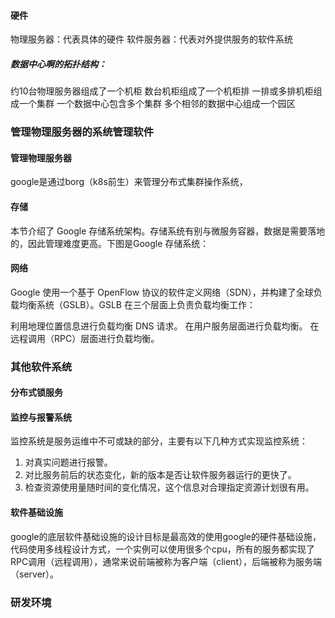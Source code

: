 #### 硬件
  物理服务器：代表具体的硬件
  软件服务器：代表对外提供服务的软件系统

##### 数据中心啊的拓扑结构：
  约10台物理服务器组成了一个机柜
  数台机柜组成了一个机柜排
  一排或多排机柜组成一个集群
  一个数据中心包含多个集群
  多个相邻的数据中心组成一个园区
### 管理物理服务器的系统管理软件


#### 管理物理服务器
google是通过borg（k8s前生）来管理分布式集群操作系统，

#### 存储
本节介绍了 Google 存储系统架构。存储系统有别与微服务容器，数据是需要落地的，因此管理难度更高。下图是Google 存储系统：
#### 网络
Google 使用一个基于 OpenFlow 协议的软件定义网络（SDN），并构建了全球负载均衡系统（GSLB）。GSLB 在三个层面上负责负载均衡工作：

利用地理位置信息进行负载均衡 DNS 请求。
在用户服务层面进行负载均衡。
在远程调用（RPC）层面进行负载均衡。

### 其他软件系统
#### 分布式锁服务

#### 监控与报警系统
监控系统是服务运维中不可或缺的部分，主要有以下几种方式实现监控系统：
1. 对真实问题进行报警。
2. 对比服务前后的状态变化，新的版本是否让软件服务器运行的更快了。
3. 检查资源使用量随时间的变化情况，这个信息对合理指定资源计划很有用。

#### 软件基础设施
google的底层软件基础设施的设计目标是最高效的使用google的硬件基础设施，代码使用多线程设计方式，一个实例可以使用很多个cpu，所有的服务都实现了RPC调用（远程调用），通常来说前端被称为客户端（client），后端被称为服务端（server）。

### 研发环境
